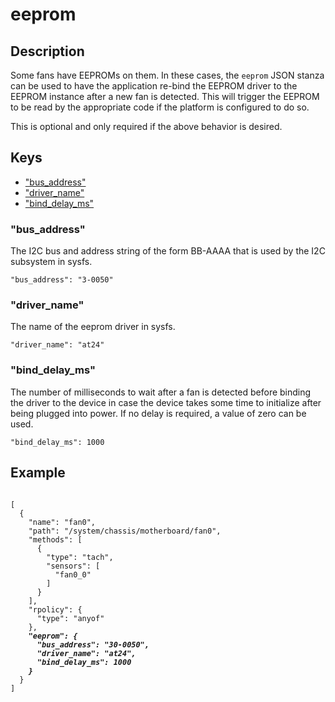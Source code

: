 # eeprom

## Description
Some fans have EEPROMs on them.  In these cases, the `eeprom` JSON stanza can
be used to have the application re-bind the EEPROM driver to the EEPROM
instance after a new fan is detected.  This will trigger the EEPROM to be read
by the appropriate code if the platform is configured to do so.

This is optional and only required if the above behavior is desired.

## Keys
* ["bus_address"](#bus_address)
* ["driver_name"](#driver_name)
* ["bind_delay_ms"](#bind_delay_ms)

### "bus_address"
The I2C bus and address string of the form BB-AAAA that is used by the I2C
subsystem in sysfs.

```
"bus_address": "3-0050"
```

### "driver_name"
The name of the eeprom driver in sysfs.

```
"driver_name": "at24"
```

### "bind_delay_ms"
The number of milliseconds to wait after a fan is detected before binding the
driver to the device in case the device takes some time to initialize after
being plugged into power.  If no delay is required, a value of zero can be
used.

```
"bind_delay_ms": 1000
```

## Example
<pre><code>
[
  {
    "name": "fan0",
    "path": "/system/chassis/motherboard/fan0",
    "methods": [
      {
        "type": "tach",
        "sensors": [
          "fan0_0"
        ]
      }
    ],
    "rpolicy": {
      "type": "anyof"
    },
    <b><i>"eeprom": {
      "bus_address": "30-0050",
      "driver_name": "at24",
      "bind_delay_ms": 1000
    }</i></b>
  }
]
</code></pre>
